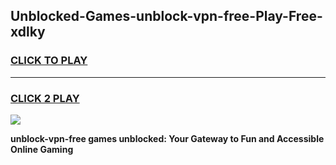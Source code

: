 
## Unblocked-Games-unblock-vpn-free-Play-Free-xdlky
<h3>
<a href="https://premium76.site?title=unblock-vpn-free&ref=19M">CLICK TO PLAY</a></h3>
<hr>

<h3>
<a href="https://premium76.site?title=unblock-vpn-free&ref=19M">CLICK 2 PLAY</a>
  
</h3>

<a href="https://premium76.site?title=unblock-vpn-free&ref=19M"><img src="https://clearcache.store/games.png"></a>


**unblock-vpn-free games unblocked: Your Gateway to Fun and Accessible Online Gaming**
